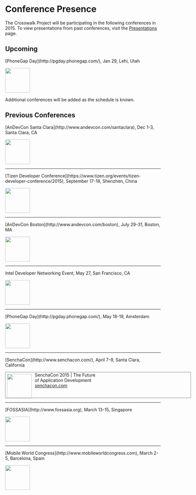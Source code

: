 # Conference Presence
The Crosswalk Project will be participating in the following conferences in 2015.  To view presentations from past conferences, visit the [Presentations](/documentation/community/presentations.html) page.

<h2>Upcoming</h2>
<p>[PhoneGap Day](http://pgday.phonegap.com/), Jan 29, Lehi, Utah</p>
<a href="http://pgday.phonegap.com">
  <img src="/assets/conferences/phonegap-jan16-banner.jpg" style="height:80px;">
</a>

Additional conferences will be added as the schedule is known.
<br>
<h2>Previous Conferences </h2>
<p>[AnDevCon Santa Clara](http://www.andevcon.com/santaclara), Dec 1-3, Santa Clara, CA</p>
<a href="http://www.andevcon.com/santaclara">
  <img src="/assets/conferences/andevcon-dec15-banner.jpg" style="height:80px;">
</a>
<hr>
<p>[Tizen Developer Conference](https://www.tizen.org/events/tizen-developer-conference/2015), September 17-18, Shenzhen, China</p>
<a href="https://www.tizen.org/events/tizen-developer-conference/2015">
  <img src="/assets/conferences/tizen15-banner.jpg" style="height:80px;">
</a>
<hr>
<p>[AnDevCon Boston](http://www.andevcon.com/boston), July 29-31, Boston, MA</p>
<a href="http://www.andevcon.com/boston">
  <img src="/assets/conferences/andevcon-boston-banner.jpg" style="height:80px;">
</a>
<hr>
<p>Intel Developer Networking Event, May 27, San Francisco, CA</p>
<img src="/assets/conferences/google-io-intel.jpg" style="height:80px;">
<hr>
<p>[PhoneGap Day](http://pgday.phonegap.com/), May 18-19, Amsterdam</p>
<a href="http://pgday.phonegap.com">
  <img src="/assets/conferences/pgd-banner.jpg" style="height:80px;">
</a>
<hr>
<p>[SenchaCon](http://www.senchacon.com/), April 7-9, Santa Clara, California</p>
<div style="border:solid 1px gray; height:82px; width:600px">
  <a href="http://www.senchacon.com/"> <img src="/assets/conferences/senchacon-horiz-blue.jpg" style="height:80px;float:left;padding:5px 10px 5px 5px;" ></a> SenchaCon 2015 | The Future <br>
  of Application Development <br> <a href="http://www.senchacon.com/">senchacon.com</a>
</div>
<hr>
<p>[FOSSASIA](http://www.fossasia.org), March 13-15, Singapore</p>
<a href="http://www.fossasia.org">
  <img src="/assets/conferences/fossasia15-banner.jpg" style="height:80px;">
</a>
<hr>
<p>[Mobile World Congress](http://www.mobileworldcongress.com), March 2-5, Barcelona, Spain</p>
<a href="http://www.mobileworldcongress.com">
  <img src="/assets/conferences/MWC15-banner.jpg" style="height:80px;">
</a>
